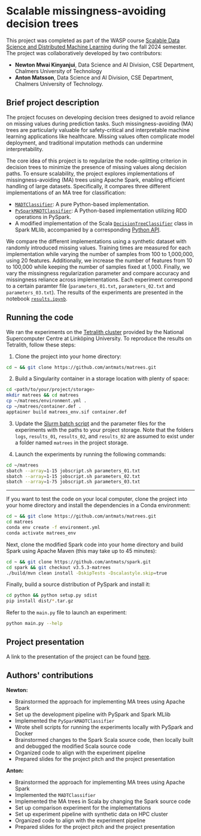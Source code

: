 # Scalable missingness-avoiding decision trees
This project was completed as part of the WASP course [Scalable Data Science and Distributed Machine Learning](https://lamastex.github.io/scalable-data-science/sds/3/x/) during the fall 2024 semester. The project was collaboratively developed by two contributors: 
 - **Newton Mwai Kinyanjui**, Data Science and AI Division, CSE Department, Chalmers University of Technology
 - **Anton Matsson**, Data Science and AI Division, CSE Department, Chalmers University of Technology.

## Brief project description
   
The project focuses on developing decision trees designed to avoid reliance on missing values during prediction tasks. Such missingness-avoiding (MA) trees are particularly valuable for safety-critical and interpretable machine learning applications like healthcare. Missing values often complicate model deployment, and traditional imputation methods can undermine interpretability.

The core idea of this project is to regularize the node-splitting criterion in decision trees to minimize the presence of missing values along decision paths. To ensure scalability, the project explores implementations of missingness-avoiding (MA) trees using Apache Spark, enabling efficient handling of large datasets. Specifically, it compares three different implementations of an MA tree for classification:
- [`MADTClassifier`](https://github.com/antmats/matrees/blob/main/matrees/estimators.py#L277): A pure Python-based implementation.
- [`PySparkMADTClassifier`](https://github.com/antmats/matrees/blob/main/matrees/estimators.py#L373): A Python-based implementation utilizing RDD operations in PySpark.
- A modified implementation of the Scala [`DecisionTreeClassifier`](https://github.com/antmats/spark/blob/matrees/mllib/src/main/scala/org/apache/spark/ml/classification/DecisionTreeClassifier.scala) class in Spark MLlib, accompanied by a corresponding [Python API](https://github.com/antmats/spark/blob/matrees/python/pyspark/ml/classification.py#L1692).

We compare the different implementations using a synthetic dataset with randomly introduced missing values. Training times are measured for each implementation while varying the number of samples from 100 to 1,000,000, using 20 features. Additionally, we increase the number of features from 10 to 100,000 while keeping the number of samples fixed at 1,000. Finally, we vary the missingness regularization parameter and compare accuracy and missingness reliance across implementations. Each experiment correspond to a certain paramter file (`parameters_01.txt`, `parameters_02.txt` and `parameters_03.txt`). The results of the experiments are presented in the notebook [`results.ipynb`](results.ipynb).

## Running the code

We ran the experiments on the [Tetralith cluster](https://www.nsc.liu.se/systems/tetralith/) provided by the National Supercomputer Centre at Linköping University. To reproduce the results on Tetralith, follow these steps:

1. Clone the project into your home directory:
```bash
cd ~ && git clone https://github.com/antmats/matrees.git
```

2. Build a Singularity container in a storage location with plenty of space:
```bash
cd <path/to/your/project/storage>
mkdir matrees && cd matrees
cp ~/matrees/environment.yml .
cp ~/matrees/container.def .
apptainer build matrees_env.sif container.def
```

3. Update the [Slurm batch script](jobscript.sh) and the parameter files for the experiments with the paths to your project storage. Note that the folders `logs`, `results_01`, `results_02`, and `results_02` are assumed to exist under a folder named `matrees` in the project storage.

4. Launch the experiments by running the following commands:
```bash
cd ~/matrees
sbatch --array=1-15 jobscript.sh parameters_01.txt
sbatch --array=1-15 jobscript.sh parameters_02.txt
sbatch --array=1-75 jobscript.sh parameters_03.txt
```

***

If you want to test the code on your local computer, clone the project into your home directory and install the dependencies in a Conda environment:
```bash
cd ~ && git clone https://github.com/antmats/matrees.git
cd matrees
conda env create -f environment.yml
conda activate matrees_env
```

Next, clone the modified Spark code into your home directory and build Spark using Apache Maven (this may take up to 45 minutes):
```bash
cd ~ && git clone https://github.com/antmats/spark.git
cd spark && git checkout v3.5.3-matrees
./build/mvn clean install -DskipTests -Dscalastyle.skip=true

```

Finally, build a source distribution of PySpark and install it:
```bash
cd python && python setup.py sdist
pip install dist/*.tar.gz
```

Refer to the `main.py` file to launch an experiment:
```bash
python main.py --help
```

## Project presentation

A link to the presentation of the project can be found [here](https://docs.google.com/presentation/d/1jKvugr8AxkjlyV_a55xIcfPLEN_FhEYUKjQ92o0WiYw/edit?usp=sharing).

## Authors' contributions
**Newton:**
- Brainstormed the approach for implementing MA trees using Apache Spark
- Set up the development pipeline with PySpark and Spark MLlib
- Implemented the `PySparkMADTClassifier`
- Wrote shell scripts for running the experiments locally with PySpark and Docker
- Brainstormed changes to the Spark Scala source code, then locally built and debugged the modified Scala source code
- Organized code to align with the experiment pipeline
- Prepared slides for the project pitch and the project presentation
    
**Anton:**
-  Brainstormed the approach for implementing MA trees using Apache Spark
-  Implemented the `MADTClassifier`
-  Implemented the MA trees in Scala by changing the Spark source code
-  Set up comparison experiment for the implementations
-  Set up experiment pipeline with synthetic data on HPC cluster
-  Organized code to align with the experiment pipeline
-  Prepared slides for the project pitch and the project presentation

